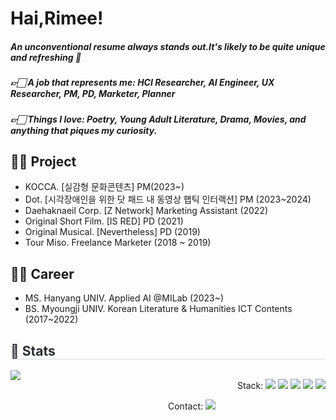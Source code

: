 # Hai,Rimee!
##### An unconventional resume always stands out.It's likely to be quite unique and refreshing 💙
##### 👉🏻 A job that represents me: HCI Researcher, AI Engineer, UX Researcher, PM, PD, Marketer, Planner
##### 👉🏻 Things I love: Poetry, Young Adult Literature, Drama, Movies, and anything that piques my curiosity.

## 🤚🏻 Project
- KOCCA. [실감형 문화콘텐츠] PM(2023~)
- Dot. [시각장애인을 위한 닷 패드 내 동영상 햅틱 인터랙션] PM (2023~2024)
- Daehaknaeil Corp. [Z Network] Marketing Assistant (2022)
- Original Short Film. [IS RED] PD (2021)
- Original Musical. [Nevertheless] PD (2019)
- Tour Miso. Freelance Marketer (2018 ~ 2019)


## 🤚🏻 Career
- MS. Hanyang UNIV. Applied AI @MILab (2023~)
- BS. Myoungji UNIV. Korean Literature & Humanities ICT Contents (2017~2022)


</div>
<div style="text-align: left;">
    <h2 style="border-bottom: 1px solid #d8dee4; color: #282d33;"> 🏅 Stats </h2>
    <div style="display: flex; justify-content: space-between;">
        <div style="width: 50%;"> <!-- 이 부분에 width를 추가 -->
            <img src="https://github-readme-stats.vercel.app/api?username=hairimee&bg_color=180,ffffff,00000000&title_color=8bb7fd&text_color=8bb7fd">
        </div>
        <div style="width: 50%;"> <!-- 이 부분에 width를 추가 -->
            <div style="text-align: right;">
                <p> Stack:
                    <img src="https://img.shields.io/badge/Github-181717?style=flat-square&logo=Github&logoColor=white">
                    <img src="https://img.shields.io/badge/Matlab-0076a8?style=flat-square&logo=Matlab&logoColor=white">
                    <img src="https://img.shields.io/badge/Python-3776AB?style=flat-square&logo=Python&logoColor=white">
                    <img src="https://img.shields.io/badge/Notion-000000?style=flat-square&logo=Notion&logoColor=white">
                    <img src="https://img.shields.io/badge/PyTorch-EE4C2C?style=flat-square&logo=PyTorch&logoColor=white">
                </p>
            </div>
            <div style="text-align: left;">
                <p> Contact: <a href=mailto:haelim@hanyang.ac.kr> <img src="https://img.shields.io/badge/Gmail-EA4335?style=flat-square&logo=Gmail&logoColor=white&link=mailto:haelim@hanyang.ac.kr"> </a>
                </p>
            </div>
        </div>
    </div>
</div>


